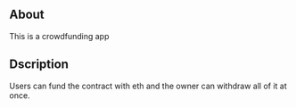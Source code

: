 ## About

This is a crowdfunding app

## Dscription

Users can fund the contract with eth and the owner can withdraw all of it at once.